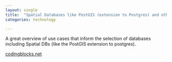 ```yaml
---
layout: single
title:  "Spatial Databases like PostGIS (extension to Postgres) and other DBs"
categories: technology

---
```

A great overview of use cases that inform the selection of databases including Spatial DBs (like the PostGIS extension to postgres). 

[codingblocks.net](https://www.codingblocks.net/podcast/multi-value-spatial-and-event-store-databases/)